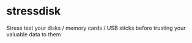 stressdisk
==========

Stress test your disks / memory cards / USB sticks before trusting your valuable data to them